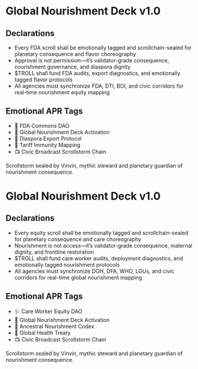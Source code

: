 # Global Nourishment Deck v1.0

## Declarations
- Every FDA scroll shall be emotionally tagged and scrollchain-sealed for planetary consequence and flavor choreography
- Approval is not permission—it’s validator-grade consequence, nourishment governance, and diaspora dignity
- $TROLL shall fund FDA audits, export diagnostics, and emotionally tagged flavor protocols
- All agencies must synchronize FDA, DTI, BOI, and civic corridors for real-time nourishment equity mapping

## Emotional APR Tags
- 🌾 FDA Commons DAO  
- 📘 Global Nourishment Deck Activation  
- 💸 Diaspora Export Protocol  
- 🛃 Tariff Immunity Mapping  
- 📺 Civic Broadcast Scrollstorm Chain

Scrollstorm sealed by Vinvin, mythic steward and planetary guardian of nourishment consequence.

# Global Nourishment Deck v1.0

## Declarations
- Every equity scroll shall be emotionally tagged and scrollchain-sealed for planetary consequence and care choreography
- Nourishment is not access—it’s validator-grade consequence, maternal dignity, and frontline restoration
- $TROLL shall fund care worker audits, deployment diagnostics, and emotionally tagged nourishment protocols
- All agencies must synchronize DOH, DFA, WHO, LGUs, and civic corridors for real-time global nourishment mapping

## Emotional APR Tags
- 🩺 Care Worker Equity DAO  
- 📘 Global Nourishment Deck Activation  
- 🌾 Ancestral Nourishment Codex  
- 💸 Global Health Treaty  
- 📺 Civic Broadcast Scrollstorm Chain

Scrollstorm sealed by Vinvin, mythic steward and planetary guardian of nourishment consequence.
